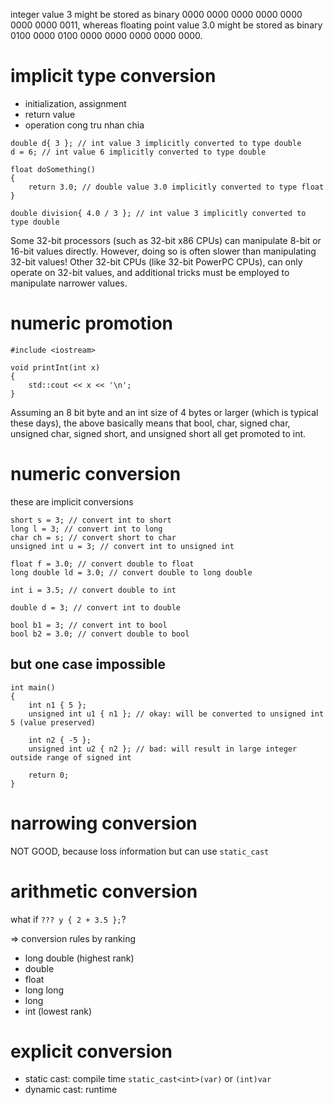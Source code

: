 integer value 3 might be stored as binary 0000 0000 0000 0000 0000 0000 0000 0011, whereas floating point value 3.0 might be stored as binary 0100 0000 0100 0000 0000 0000 0000 0000.

# implicit type conversion
- initialization, assignment
- return value
- operation cong tru nhan chia
```
double d{ 3 }; // int value 3 implicitly converted to type double
d = 6; // int value 6 implicitly converted to type double

float doSomething()
{
    return 3.0; // double value 3.0 implicitly converted to type float
}

double division{ 4.0 / 3 }; // int value 3 implicitly converted to type double
```


Some 32-bit processors (such as 32-bit x86 CPUs) can manipulate 8-bit or 16-bit values directly. However, doing so is often slower than manipulating 32-bit values! Other 32-bit CPUs (like 32-bit PowerPC CPUs), can only operate on 32-bit values, and additional tricks must be employed to manipulate narrower values.

# numeric promotion
```
#include <iostream>

void printInt(int x)
{
    std::cout << x << '\n';
}
```

Assuming an 8 bit byte and an int size of 4 bytes or larger (which is typical these days), the above basically means that bool, char, signed char, unsigned char, signed short, and unsigned short all get promoted to int.

# numeric conversion
these are implicit conversions
```
short s = 3; // convert int to short
long l = 3; // convert int to long
char ch = s; // convert short to char
unsigned int u = 3; // convert int to unsigned int

float f = 3.0; // convert double to float
long double ld = 3.0; // convert double to long double

int i = 3.5; // convert double to int

double d = 3; // convert int to double

bool b1 = 3; // convert int to bool
bool b2 = 3.0; // convert double to bool
```

## but one case impossible
```
int main()
{
    int n1 { 5 };
    unsigned int u1 { n1 }; // okay: will be converted to unsigned int 5 (value preserved)

    int n2 { -5 };
    unsigned int u2 { n2 }; // bad: will result in large integer outside range of signed int

    return 0;
}
```

# narrowing conversion
NOT GOOD, because loss information
but can use `static_cast`

# arithmetic conversion
what if `??? y { 2 + 3.5 };`?

=> conversion rules by ranking
- long double (highest rank)
- double
- float
- long long
- long
- int (lowest rank)


# explicit conversion
- static cast: compile time ```static_cast<int>(var)```
or
```(int)var```
- dynamic cast: runtime

